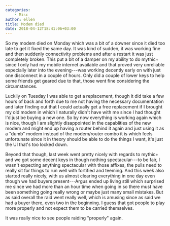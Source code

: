 ```yaml
---
categories:
    - Misc
author: ellen
title: Modem died
date: 2018-04-12T18:41:06+03:00
---
```


So my modem died on Monday which was a bit of a downer since it died too late to get it fixed the same day. It was kind of sudden, it was working fine and then suddenly connectivity problems and after a restart it was just completely broken. This put a bit of a damper on my ability to do mythic+ since I only had my mobile internet available and that proved very unreliable especially later into the evening---was working decently early on with just one disconnect in a couple of hours. Only did a couple of lower keys to help some friends get geared due to that, those went fine considering the circumstances.

Luckily on Tuesday I was able to get a replacement, though it did take a few hours of back and forth due to me not having the necessary documentation and later finding out that I could actually get a free replacement if I brought my old modem in which I naturally didn't have with me since I had thought I'd just be buying a new one. So by now everything is working again which is nice, though I am slightly disappointed in the capablities of the new modem and might end up having a router behind it again and just using it as a "dumb" modem instead of the modem/router combo it is which feels unfortunate since it in theory should be able to do the things I want, it's just the UI that's too locked down.

Beyond that though, last week went pretty nicely with regards to mythic+ and we got some decent keys in though nothing spectacular---to be fair, I wasn't expecting anything spectacular with those affixes, the pulls need to really sit for things to run well with fortified and teeming. And this week also started really nicely, with us almost clearing everything in one day even though we had buyers present---Argus ended up living still which surprised me since we had more than an hour time when going in so there must have been something going really wrong or maybe just many small mistakes. But as said overall the raid went really well, which is amusing since as said we had a buyer there, even two in the beginning. I guess that got people to play more properly and not expect them to be carried themselves.

It was really nice to see people raiding "properly" again.